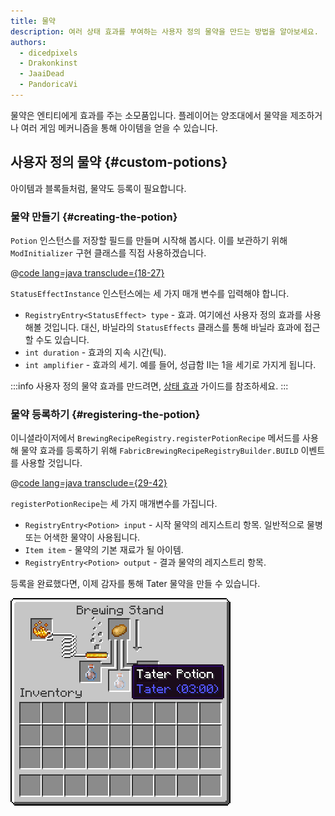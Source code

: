 ```yaml
---
title: 물약
description: 여러 상태 효과를 부여하는 사용자 정의 물약을 만드는 방법을 알아보세요.
authors:
  - dicedpixels
  - Drakonkinst
  - JaaiDead
  - PandoricaVi
---
```


물약은 엔티티에게 효과를 주는 소모품입니다. 플레이어는 양조대에서 물약을 제조하거나 여러 게임 메커니즘을 통해 아이템을 얻을 수 있습니다.

## 사용자 정의 물약 {#custom-potions}

아이템과 블록들처럼, 물약도 등록이 필요합니다.

### 물약 만들기 {#creating-the-potion}

`Potion` 인스턴스를 저장할 필드를 만들며 시작해 봅시다. 이를 보관하기 위해 `ModInitializer` 구현 클래스를 직접 사용하겠습니다.

@[code lang=java transclude={18-27}](@/reference/1.21.4/src/main/java/com/example/docs/potion/FabricDocsReferencePotions.java)

`StatusEffectInstance` 인스턴스에는 세 가지 매개 변수를 입력해야 합니다.

- `RegistryEntry<StatusEffect> type` - 효과. 여기에선 사용자 정의 효과를 사용해볼 것입니다. 대신, 바닐라의 `StatusEffects` 클래스를 통해 바닐라 효과에 접근할 수도 있습니다.
- `int duration` - 효과의 지속 시간(틱).
- `int amplifier` - 효과의 세기. 예를 들어, 성급함 II는 1을 세기로 가지게 됩니다.

:::info
사용자 정의 물약 효과를 만드려면, [상태 효과](../entities/effects) 가이드를 참조하세요.
:::

### 물약 등록하기 {#registering-the-potion}

이니셜라이저에서 `BrewingRecipeRegistry.registerPotionRecipe` 메서드를 사용해 물약 효과를 등록하기 위해 `FabricBrewingRecipeRegistryBuilder.BUILD` 이벤트를 사용할 것입니다.

@[code lang=java transclude={29-42}](@/reference/1.21.4/src/main/java/com/example/docs/potion/FabricDocsReferencePotions.java)

`registerPotionRecipe`는 세 가지 매개변수를 가집니다.

- `RegistryEntry<Potion> input` - 시작 물약의 레지스트리 항목. 일반적으로 물병 또는 어색한 물약이 사용됩니다.
- `Item item` - 물약의 기본 재료가 될 아이템.
- `RegistryEntry<Potion> output` - 결과 물약의 레지스트리 항목.

등록을 완료했다면, 이제 감자를 통해 Tater 물약을 만들 수 있습니다.

![플레이어 인벤토리에서 보여지는 효과](/assets/develop/tater-potion.png)
